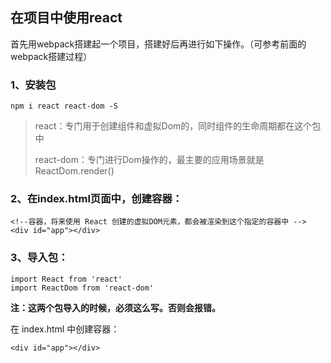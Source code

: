 ## 在项目中使用react

首先用webpack搭建起一个项目，搭建好后再进行如下操作。（可参考前面的webpack搭建过程）

### 1、安装包
	npm i react react-dom -S

> react：专门用于创建组件和虚拟Dom的，同时组件的生命周期都在这个包中
> 
> react-dom：专门进行Dom操作的，最主要的应用场景就是 ReactDom.render()

### 2、在index.html页面中，创建容器：
	<!--容器，将来使用 React 创建的虚拟DOM元素，都会被渲染到这个指定的容器中 -->
	<div id="app"></div>

### 3、导入包：
	import React from 'react'
	import ReactDom from 'react-dom'

**注：这两个包导入的时候，必须这么写。否则会报错。**

在 index.html 中创建容器：

	<div id="app"></div>